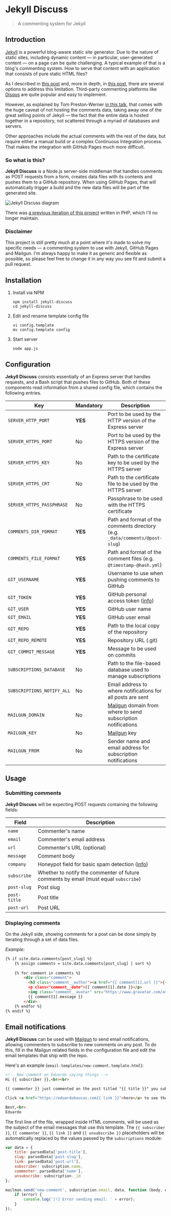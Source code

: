 # Jekyll Discuss

> A commenting system for Jekyll

## Introduction

[Jekyll](http://jekyllrb.com/) is a powerful blog-aware static site generator. Due to the nature of static sites, including dynamic content — in particular, user-generated content — on a page can be quite challenging. A typical example of that is a blog's commenting system. How to serve that content with an application that consists of pure static HTML files?

As I described in [this post](http://davidwalsh.name/introduction-static-site-generators) and, more in depth, in [this post](https://eduardoboucas.com/blog/2015/05/11/rethinking-the-commenting-system-for-my-jekyll-site.html), there are several options to address this limitation. Third-party commenting platforms like [Disqus](https://disqus.com/) are quite popular and easy to implement.

However, as explained by Tom Preston-Werner [in this talk](https://www.youtube.com/watch?v=BMve1OCKj6M), that comes with the huge caveat of not hosting the comments data, taking away one of the great selling points of Jekyll — the fact that the entire data is hosted together in a repository, not scattered through a myriad of databases and servers.

Other approaches include the actual comments with the rest of the data, but require either a manual build or a complex Continuous Integration process. That makes the integration with GitHub Pages much more difficult.

### So what is this?

**Jekyll Discuss** is a Node.js server-side middleman that handles comments as POST requests from a form, creates data files with its contents and pushes them to a GitHub repository. When using GitHub Pages, that will automatically trigger a build and the new data files will be part of the generated site.

![Jekyll Discuss diagram](https://eduardoboucas.com/assets/posts/2015-05-11-rethinking-the-commenting-system-for-my-jekyll-site/jekyll-discuss-diagram.png)

There was [a previous iteration of this project](https://github.com/eduardoboucas/jekyll-discuss-php) written in PHP, which I'll no longer maintain.

### Disclaimer

This project is still pretty much at a point where it's made to solve my specific needs — a commenting system to use with Jekyll, GitHub Pages and Mailgun. I'm always happy to make it as generic and flexible as possible, so please feel free to change it in any way you see fit and submit a pull request.

## Installation

1. Install via NPM
   
   ```
   npm install jekyll-discuss
   cd jekyll-discuss
   ```

1. Edit and rename template config file

   ```
   vi config.template
   mv config.template config
   ```
   
1. Start server

   ```
   node app.js
   ```

## Configuration

**Jekyll Discuss** consists essentially of an Express server that handles requests, and a Bash script that pushes files to GitHub. Both of these components read information from a shared config file, which contains the following entries.

| Key | Mandatory | Description |
|-----|-----------|-------------|
| `SERVER_HTTP_PORT` | **YES** | Port to be used by the HTTP version of the Express server |
| `SERVER_HTTPS_PORT` | No | Port to be used by the HTTPS version of the Express server |
| `SERVER_HTTPS_KEY` | No | Path to the certificate key to be used by the HTTPS server |
| `SERVER_HTTPS_CRT` | No | Path to the certificate file to be used by the HTTPS server |
| `SERVER_HTTPS_PASSPHRASE` | No | Passphrase to be used with the HTTPS certificate |
| `COMMENTS_DIR_FORMAT` | **YES** | Path and format of the comments directory (e.g. `_data/comments/@post-slug`) |
| `COMMENTS_FILE_FORMAT` | **YES** | Path and format of the comment files (e.g. `@timestamp-@hash.yml`) |
| `GIT_USERNAME` | **YES** | Username to use when pushing comments to GitHub |
| `GIT_TOKEN` | **YES** | GitHub personal access token ([info](https://help.github.com/articles/creating-an-access-token-for-command-line-use/)) |
| `GIT_USER` | **YES** | GitHub user name |
| `GIT_EMAIL` | **YES** | GitHub user email |
| `GIT_REPO` | **YES** | Path to the local copy of the repository |
| `GIT_REPO_REMOTE` | **YES** | Repository URL (.git) |
| `GIT_COMMIT_MESSAGE` | **YES** | Message to be used on commits |
| `SUBSCRIPTIONS_DATABASE` | No | Path to the file-based database used to manage subscriptions |
| `SUBSCRIPTIONS_NOTIFY_ALL` | No | Email address to where notifications for all posts are sent |
| `MAILGUN_DOMAIN` | No | [Mailgun](http://www.mailgun.com/) domain from where to send subscription notifications |
| `MAILGUN_KEY` | No | [Mailgun](http://www.mailgun.com/) key |
| `MAILGUN_FROM` | No | Sender name and email address for subscription notifications |

## Usage

### Submitting comments

**Jekyll Discuss** will be expecting POST requests containing the following fields:

| Field |  Description |
|-------|--------------|
| `name` | Commenter's name |
| `email` | Commenter's email address |
| `url` | Commenter's URL (optional) |
| `message` | Comment body |
| `company` | Honeypot field for basic spam detection ([info](https://solutionfactor.net/blog/2014/02/01/honeypot-technique-fast-easy-spam-prevention/)) |
| `subscribe` | Whether to notify the commenter of future comments by email (must equal `subscribe`) |
| `post-slug` | Post slug |
| `post-title` | Post title |
| `post-url` | Post URL |

### Displaying comments

On the Jekyll side, showing comments for a post can be done simply by iterating through a set of data files. 

*Example:*

```html
{% if site.data.comments[post_slug] %}
	{% assign comments = site.data.comments[post_slug] | sort %}
	
	{% for comment in comments %}
		<div class="comment">
		  <h3 class="comment__author"><a href="{{ comment[1].url }}">{{ comment[1].name }}</a></h3
		  <p class="comment__date">{{ comment[1].date }}</p>
		  <img class="comment__avatar" src="https://www.gravatar.com/avatar/{{ comment[1].hash }}?d=mm&s=180">
		  {{ comment[1].message }}
		</div>
	{% endfor %}
{% endif %}
```

## Email notifications

**Jekyll Discuss** can be used with [Mailgun](http://www.mailgun.com/) to send email notifications, allowing commenters to subscribe to new comments on any post. To do this, fill in the Mailgun related fields in the configuration file and edit the email templates that ship with the repo.

Here's an example (`email-templates/new-comment.template.html`):

```html
<!-- New comment on Eduardo saying things -->
Hi {{ subscriber }},<br><br>

{{ commenter }} just commented on the post titled "{{ title }}" you subscribed to on <a href="https://eduardoboucas.com/blog">Eduardo saying things</a>.<br><br>

Click <a href="https://eduardoboucas.com{{ link }}">here</a> to see the comment or <a href="https://aws.bouc.as/jekyll-discuss/unsubscribe/{{ unsubscribe }}">unsubscribe</a> from future notifications.<br><br>

Best,<br>
Eduardo
```

The first line of the file, wrapped inside HTML comments, will be used as the subject of the email messages that use this template. The `{{ subscriber }}`, `{{ commenter }}`, `{{ link }}` and `{{ unsubscribe }}` placeholders will be automatically replaced by the values passed by the `subscriptions` module:

```javascript
var data = {
	title: parsedData['post-title'],
	slug: parsedData['post-slug'],
	link: parsedData['post-url'],
	subscriber: subscription.name,
	commenter: parsedData['name'],
	unsubscribe: subscription._id
};

mailman.send('new-comment', subscription.email, data, function (body, error) {
	if (error) {
		console.log('[!] Error sending email: ' + error);
	}
});
```
